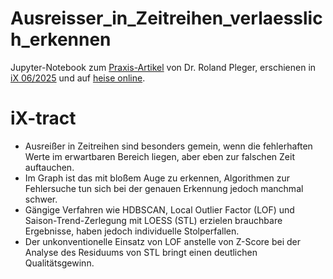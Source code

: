 # Ausreisser_in_Zeitreihen_verlaesslich_erkennen
Jupyter-Notebook zum [Praxis-Artikel](https://www.heise.de/select/ix/2025/6/2504413533007263934) von Dr. Roland Pleger, erschienen in [iX 06/2025](https://www.heise.de/select/ix/2025/6) und auf [heise online](https://www.heise.de/plus).

# iX-tract
- Ausreißer in Zeitreihen sind besonders gemein, wenn die fehlerhaften Werte im erwartbaren Bereich liegen, aber eben zur falschen Zeit auftauchen.
- Im Graph ist das mit bloßem Auge zu erkennen, Algorithmen zur Fehlersuche tun sich bei der genauen Erkennung jedoch manchmal schwer.
- Gängige Verfahren wie HDBSCAN, Local Outlier Factor (LOF) und Saison-Trend-Zerlegung mit LOESS (STL) erzielen brauchbare Ergebnisse, haben jedoch individuelle Stolperfallen.
- Der unkonventionelle Einsatz von LOF anstelle von Z-Score bei der Analyse des Residuums von STL bringt einen deutlichen Qualitätsgewinn.

